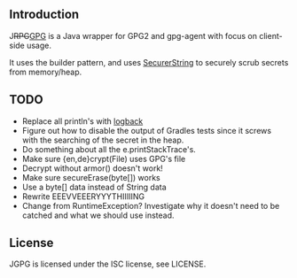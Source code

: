 Introduction
------------

J<del>RPG</del><ins>GPG</ins> is a Java wrapper for GPG2 and gpg-agent with focus on
client-side usage.

It uses the builder pattern, and uses
[SecurerString](https://github.com/simmel/SecurerString) to securely scrub
secrets from memory/heap.

TODO
----
* Replace all println's with [logback](http://logback.qos.ch/)
* Figure out how to disable the output of Gradles tests since it screws with
  the searching of the secret in the heap.
* Do something about all the e.printStackTrace's.
* Make sure {en,de}crypt(File) uses GPG's file
* Decrypt without armor() doesn't work!
 * Make sure secureErase(byte[]) works
 * Use a byte[] data instead of String data
 * Rewrite EEEVVEEERYYYTHIIIIING
* Change from RuntimeException? Investigate why it doesn't need to be catched and what we should use instead.

License
-------

JGPG is licensed under the ISC license, see LICENSE.
